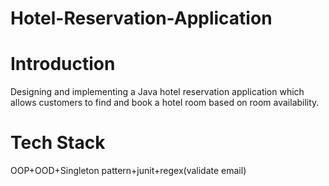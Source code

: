 # Hotel-Reservation-Application
# Introduction

Designing and implementing a Java hotel reservation application which allows customers to find and book a hotel room based on room availability.

# Tech Stack

OOP+OOD+Singleton pattern+junit+regex(validate email)
